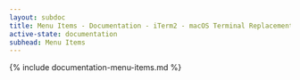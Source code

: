 ```yaml
---
layout: subdoc
title: Menu Items - Documentation - iTerm2 - macOS Terminal Replacement
active-state: documentation
subhead: Menu Items
---
```

{% include documentation-menu-items.md %}
